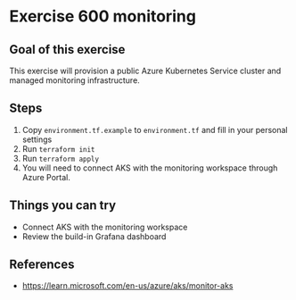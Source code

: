 # Exercise 600 monitoring
## Goal of this exercise
This exercise will provision a public Azure Kubernetes Service cluster and managed monitoring infrastructure.

## Steps
1. Copy `environment.tf.example` to `environment.tf` and fill in your personal settings
2. Run `terraform init`
3. Run `terraform apply`
4. You will need to connect AKS with the monitoring workspace through Azure Portal.

## Things you can try
* Connect AKS with the monitoring workspace
* Review the build-in Grafana dashboard

## References
* https://learn.microsoft.com/en-us/azure/aks/monitor-aks